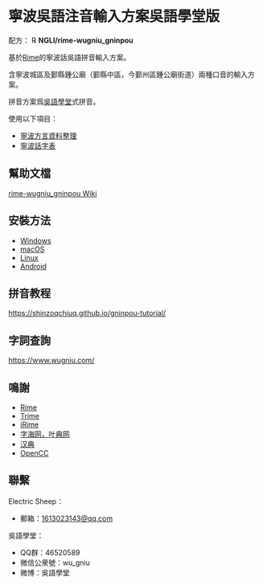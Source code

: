 # 寧波吳語注音輸入方案吳語學堂版

配方： ℞ **NGLI/rime-wugniu_gninpou**

基於[Rime](https://rime.im/)的寧波話吳語拼音輸入方案。

含寧波城區及鄞縣鍾公廟（鄞縣中區，今鄞州區鍾公廟街道）兩種口音的輸入方案。

拼音方案爲[吳語學堂](https://www.wugniu.com/)式拼音。

使用以下項目：

- [寧波方言資料整理](https://github.com/shinzoqchiuq/gninpou-dialect)
- [寧波話字表](https://github.com/shinzoqchiuq/gninpou-list)

## 幫助文檔

[rime-wugniu_gninpou Wiki](https://github.com/NGLI/rime-wugniu_gninpou/wiki)

## 安裝方法

- [Windows](https://ngli.github.io/rime-wugniu/安装方法/Windows.html)
- [macOS](https://ngli.github.io/rime-wugniu/安装方法/macOS.html)
- [Linux](https://ngli.github.io/rime-wugniu/安装方法/Linux.html)
- [Android](https://ngli.github.io/rime-wugniu/安装方法/Android.html)

## 拼音教程

https://shinzoqchiuq.github.io/gninpou-tutorial/

## 字詞查詢

https://www.wugniu.com/

## 鳴謝

- [Rime](https://rime.im/)
- [Trime](https://github.com/osfans/trime)
- [iRime](https://github.com/jimmy54/iRime)
- [字海网，叶典网](http://yedict.com/)
- [汉典](http://www.zdic.net/)
- [OpenCC](https://opencc.byvoid.com/)

## 聯繫

Electric Sheep：

- 郵箱：1613023143@qq.com

吳語學堂：

- QQ群：46520589
- 微信公衆號：wu_gniu
- 微博：吳語學堂
